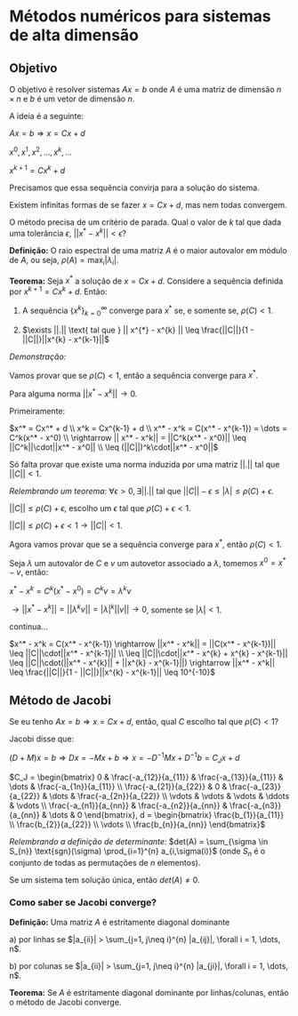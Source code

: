 # Métodos numéricos para sistemas de alta dimensão

## Objetivo

O objetivo é resolver sistemas $Ax=b$ onde $A$ é uma matriz de dimensão $n\times n$ e $b$ é um vetor de dimensão $n$.

A ideia é a seguinte:

$Ax=b \Rightarrow x = Cx + d$

$x^{0}, x^{1}, x^{2}, \dots, x^{k}, \dots$

$x^{k+1} = Cx^{k} + d$

Precisamos que essa sequência convirja para a solução do sistema.

Existem infinitas formas de se fazer $x = Cx + d$, mas nem todas convergem.

O método precisa de um critério de parada.
Qual o valor de $k$ tal que dada uma tolerância $\epsilon$, $||x^{*} - x^{k}|| < \epsilon$?

**Definição:** O raio espectral de uma matriz $A$ é o maior autovalor em módulo de $A$, ou seja, $\rho(A) = \max_{i}|\lambda_{i}|$.

**Teorema:** Seja $x^*$ a solução de $x = Cx + d$. Considere a sequência definida por $x^{k+1} = Cx^{k} + d$. Então:

1. A sequência $\{x^k\}_{k=0}^{\infty}$ converge para $x^*$ se, e somente se, $\rho(C) < 1$.

2. $\exists ||.|| \text{ tal que } || x^{*} - x^{k} || \leq \frac{||C||}{1 - ||C||}||x^{k} - x^{k-1}||$

*Demonstração:*

Vamos provar que se $\rho(C) < 1$, então a sequência converge para $x^*$.

Para alguma norma $||x^* - x^k|| \rightarrow 0$.

Primeiramente:

$x^* = Cx^* + d \\
x^k = Cx^{k-1} + d \\
x^* - x^k = C(x^* - x^{k-1}) = \dots = C^k(x^* - x^0) \\ \rightarrow || x^* - x^k|| = ||C^k(x^* - x^0)|| \leq ||C^k||\cdot||x^* - x^0|| \\ \leq (||C||)^k\cdot||x^* - x^0||$

Só falta provar que existe uma norma induzida por uma matriz $||.||$ tal que $||C|| < 1$.

*Relembrando um teorema:* $\forall \epsilon > 0, \exists ||.|| \text{ tal que } ||C|| - \epsilon \leq | \lambda | \leq \rho(C) + \epsilon$.

$|| C || \leq \rho(C) + \epsilon$, escolho um $\epsilon$ tal que $\rho(C) + \epsilon < 1$.

$|| C || \leq \rho(C) + \epsilon < 1 \rightarrow || C || < 1$.

Agora vamos provar que se a sequência converge para $x^*$, então $\rho(C) < 1$.

Seja $\lambda$ um autovalor de $C$ e $v$ um autovetor associado a $\lambda$, tomemos $x^0 = x^* - v$, então:

$x^* - x^k = C^k(x^* - x^0) = C^k v = \lambda^k v$

$\rightarrow ||x^* - x^k|| = ||\lambda^k v|| = |\lambda|^k ||v|| \rightarrow 0$, somente se $|\lambda| < 1$.

continua...

$x^* - x^k = C(x^* - x^{k-1}) \rightarrow ||x^* - x^k|| = ||C(x^* - x^{k-1})|| \leq ||C||\cdot||x^* - x^{k-1}|| \\ 
\leq ||C||\cdot||x^* - x^{k} + x^{k} - x^{k-1}|| \leq ||C||\cdot(||x^* - x^{k}|| + ||x^{k} - x^{k-1}||) \rightarrow ||x^* - x^k|| \leq \frac{||C||}{1 - ||C||}||x^{k} - x^{k-1}|| \leq 10^{-10}$

## Método de Jacobi

Se eu tenho $Ax = b \Rightarrow x = Cx + d$, então, qual  $C$ escolho tal que $\rho(C) < 1$?

Jacobi disse que:

$(D+M)x = b \Rightarrow Dx = -Mx + b \Rightarrow x = -D^{-1}Mx + D^{-1}b = C_Jx + d$

$C_J = \begin{bmatrix}
0 & \frac{-a_{12}}{a_{11}} & \frac{-a_{13}}{a_{11}} & \dots & \frac{-a_{1n}}{a_{11}} \\
\frac{-a_{21}}{a_{22}} & 0 & \frac{-a_{23}}{a_{22}} & \dots & \frac{-a_{2n}}{a_{22}} \\
\vdots & \vdots & \vdots & \ddots & \vdots \\
\frac{-a_{n1}}{a_{nn}} & \frac{-a_{n2}}{a_{nn}} & \frac{-a_{n3}}{a_{nn}} & \dots & 0
\end{bmatrix}, d = \begin{bmatrix}
\frac{b_{1}}{a_{11}} \\
\frac{b_{2}}{a_{22}} \\
\vdots \\
\frac{b_{n}}{a_{nn}}
\end{bmatrix}$

*Relembrando a definição de determinante:* $det(A) = \sum_{\sigma \in S_{n}} \text{sgn}(\sigma) \prod_{i=1}^{n} a_{i,\sigma(i)}$ (onde $S_{n}$ é o conjunto de todas as permutações de $n$ elementos).

Se um sistema tem solução única, então $det(A) \neq 0$.

### Como saber se Jacobi converge?

**Definição:** Uma matriz $A$ é estritamente diagonal dominante

a) por linhas se $|a_{ii}| > \sum_{j=1, j\neq i}^{n} |a_{ij}|, \forall i = 1, \dots, n$.

b) por colunas se $|a_{ii}| > \sum_{j=1, j\neq i}^{n} |a_{ji}|, \forall i = 1, \dots, n$.

**Teorema:** Se $A$ é estritamente diagonal dominante por linhas/colunas, então o método de Jacobi converge.
